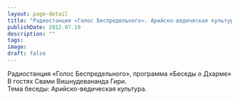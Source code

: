 ```yaml
---
layout: page-detail
title: "Радиостанция «Голос Беспредельного». Арийско-ведическая культура"
publishDate: 2012.07.10
description: ""
tags:
image:
draft: false
---
```


 Радиостанция «Голос Беспредельного», программа «Беседы о Дхарме»   
 В гостях Свами Вишнудевананда Гири.  
 Тема беседы: Арийско-ведическая культура.  

  
